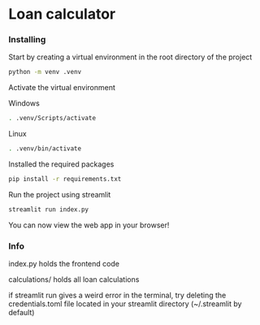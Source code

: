 # Loan calculator



### Installing

Start by creating a virtual environment in the root directory of the project

```bash
python -m venv .venv
```

Activate the virtual environment

Windows
```bash
. .venv/Scripts/activate
```
Linux
```bash
. .venv/bin/activate
```

Installed the required packages
```bash
pip install -r requirements.txt
```

Run the project using streamlit
```bash
streamlit run index.py
```

You can now view the web app in your browser!

### Info
index.py holds the frontend code

calculations/ holds all loan calculations

if streamlit run gives a weird error in the terminal, try deleting the credentials.toml file located in your streamlit directory (~/.streamlit by default)
